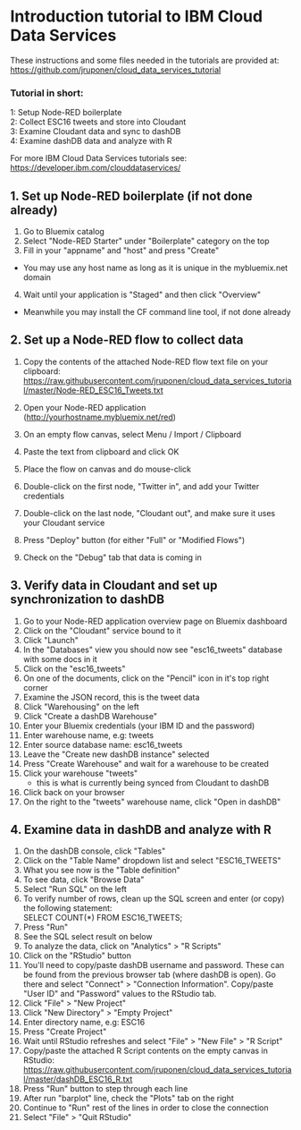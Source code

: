 # Introduction tutorial to IBM Cloud Data Services
These instructions and some files needed in the tutorials are provided at:  https://github.com/jruponen/cloud_data_services_tutorial
  
### Tutorial in short:  
1: Setup Node-RED boilerplate  
2: Collect ESC16 tweets and store into Cloudant  
3: Examine Cloudant data and sync to dashDB  
4: Examine dashDB data and analyze with R
  
For more IBM Cloud Data Services tutorials see:  
https://developer.ibm.com/clouddataservices/



## 1. Set up Node-RED boilerplate (if not done already)
1. Go to Bluemix catalog  
2. Select "Node-RED Starter" under "Boilerplate" category on the top  
3. Fill in your "appname" and "host" and press "Create"  
- You may use any host name as long as it is unique in the mybluemix.net domain  
4. Wait until your application is "Staged" and then click "Overview"  
- Meanwhile you may install the CF command line tool, if not done already  

## 2. Set up a Node-RED flow to collect data
1. Copy the contents of the attached Node-RED flow text file on your clipboard:
https://raw.githubusercontent.com/jruponen/cloud_data_services_tutorial/master/Node-RED_ESC16_Tweets.txt

2. Open your Node-RED application (http://yourhostname.mybluemix.net/red)  
3. On an empty flow canvas, select Menu / Import / Clipboard  
4. Paste the text from clipboard and click OK  
5. Place the flow on canvas and do mouse-click  
6. Double-click on the first node, "Twitter in", and add your Twitter credentials  
7. Double-click on the last node, "Cloudant out", and make sure it uses your Cloudant service  
8. Press "Deploy" button (for either "Full" or "Modified Flows")  
9. Check on the "Debug" tab that data is coming in  

## 3. Verify data in Cloudant and set up synchronization to dashDB
1. Go to your Node-RED application overview page on Bluemix dashboard  
2. Click on the "Cloudant" service bound to it  
3. Click "Launch"  
4. In the "Databases" view you should now see "esc16_tweets" database with some docs in it  
5. Click on the "esc16_tweets"  
6. On one of the documents, click on the "Pencil" icon in it's top right corner  
7. Examine the JSON record, this is the tweet data  
8. Click "Warehousing" on the left  
9. Click "Create a dashDB Warehouse"  
10. Enter your Bluemix credentials (your IBM ID and the password)  
11. Enter warehouse name, e.g: tweets  
12. Enter source database name: esc16_tweets  
13. Leave the "Create new dashDB instance" selected  
14. Press "Create Warehouse" and wait for a warehouse to be created  
15. Click your warehouse "tweets"  
    - this is what is currently being synced from Cloudant to dashDB  
16. Click back on your browser  
17. On the right to the "tweets" warehouse name, click "Open in dashDB"  

## 4. Examine data in dashDB and analyze with R
1. On the dashDB console, click "Tables"  
2. Click on the "Table Name" dropdown list and select "ESC16_TWEETS"  
3. What you see now is the "Table definition"  
4. To see data, click "Browse Data"  
5. Select "Run SQL" on the left  
6. To verify number of rows, clean up the SQL screen and enter (or copy) the following statement:  
   SELECT COUNT(*) FROM ESC16_TWEETS;  
7. Press "Run"
8. See the SQL select result on below  
9. To analyze the data, click on "Analytics" > "R Scripts"  
10. Click on the "RStudio" button  
11. You'll need to copy/paste dashDB username and password. These can be found from the previous browser tab (where dashDB is open). Go there and select "Connect" > "Connection Information". Copy/paste "User ID" and "Password" values to the RStudio tab.  
12. Click "File" > "New Project"  
13. Click "New Directory" > "Empty Project"  
14. Enter directory name, e.g: ESC16  
15. Press "Create Project"  
16. Wait until RStudio refreshes and select "File" > "New File" > "R Script"  
17. Copy/paste the attached R Script contents on the empty canvas in RStudio:  
https://raw.githubusercontent.com/jruponen/cloud_data_services_tutorial/master/dashDB_ESC16_R.txt  
18. Press "Run" button to step through each line  
19. After run "barplot" line, check the "Plots" tab on the right  
20. Continue to "Run" rest of the lines in order to close the connection  
21. Select "File" > "Quit RStudio"  

